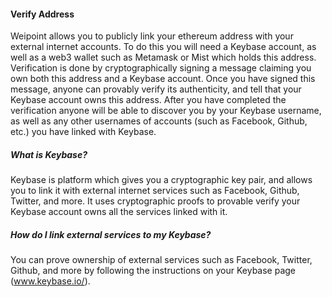 #### Verify Address
Weipoint allows you to publicly link your ethereum address with your external internet accounts. To do this you will need a Keybase account, as well as a web3 wallet such as Metamask or Mist which holds this address. Verification is done by cryptographically signing a message claiming you own both this address and a Keybase account. Once you have signed this message, anyone can provably verify its authenticity, and tell that your Keybase account owns this address. After you have completed the verification anyone will be able to discover you by your Keybase username, as well as any other usernames of accounts (such as Facebook, Github, etc.) you have linked with Keybase.

##### What is Keybase?
Keybase is platform which gives you a cryptographic key pair, and allows you to link it with external internet services such as Facebook, Github, Twitter, and more. It uses cryptographic proofs to provable verify your Keybase account owns all the services linked with it.

##### How do I link external services to my Keybase?
You can prove ownership of external services such as Facebook, Twitter, Github, and more by following the instructions on your Keybase page (www.keybase.io/<yourusername>).
